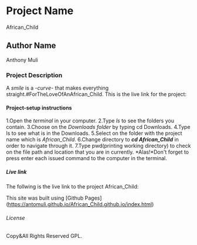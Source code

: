 # Project Name
African_Child

## Author Name
Anthony Muli


### Project Description
A *smile* is a *-curve-* that makes everything straight.#ForTheLoveOfAnAfrican_Child.
This is the live link for the project:

#### Project-setup instructions
1.Open the *terminal* in your computer.
2.Type *ls* to see the folders you contain.
3.Choose on the *Downloads folder* by typing cd Downloads.
4.Type ls to see what is in the Downloads.
5.Select on the folder with the project name which is *African_Child*.
6.Change directory to ***cd African_Child*** in order to navigate through it.
7.Type pwd(printing working directory) to check on the file path and location that you are in currently.
*Alas!*Don't forget to press enter each issued command to the computer  in the terminal.

##### Live link
The follwing is the live link to the project African_Child:

This site was built using [Github Pages] (https://antomuli.github.io/African_Child.github.io/index.html)

###### License
Copy&All Rights Reserved
GPL.

